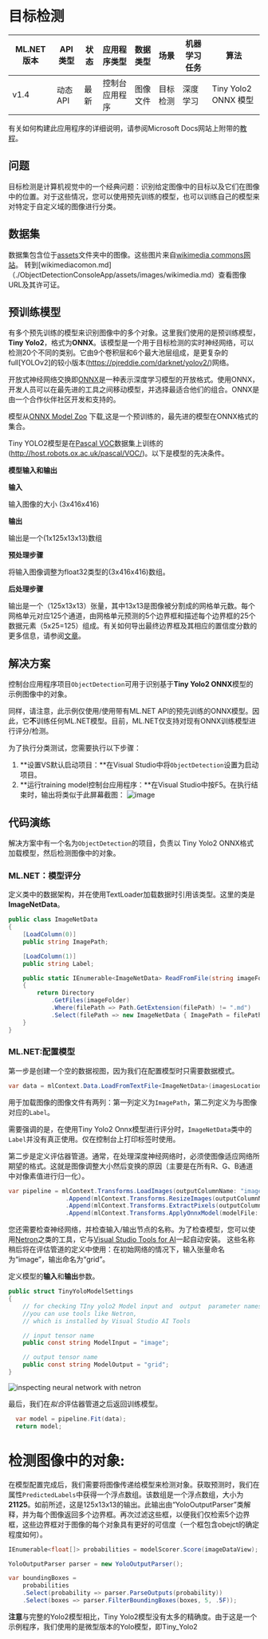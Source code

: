 # 目标检测

| ML.NET 版本 | API 类型          | 状态                        | 应用程序类型    | 数据类型 | 场景            | 机器学习任务                   | 算法                  |
|----------------|-------------------|-------------------------------|-------------|-----------|---------------------|---------------------------|-----------------------------|
| v1.4           | 动态API | 最新 | 控制台应用程序 | 图像文件 | 目标检测 | 深度学习  | Tiny Yolo2 ONNX 模型 |


有关如何构建此应用程序的详细说明，请参阅Microsoft Docs网站上附带的[教程](https://docs.microsoft.com/en-us/dotnet/machine-learning/tutorials/object-detection-onnx)。

## 问题 
目标检测是计算机视觉中的一个经典问题：识别给定图像中的目标以及它们在图像中的位置。对于这些情况，您可以使用预先训练的模型，也可以训练自己的模型来对特定于自定义域的图像进行分类。

 
## 数据集
数据集包含位于[assets](./ObjectDetectionConsoleApp/assets/images)文件夹中的图像。这些图片来自[wikimedia commons网站](https://commons.wikimedia.org/wiki/Main_Page)。 转到[wikimediacomon.md]（./ObjectDetectionConsoleApp/assets/images/wikimedia.md）查看图像URL及其许可证。

## 预训练模型
有多个预先训练的模型来识别图像中的多个对象。这里我们使用的是预训练模型，**Tiny Yolo2**，格式为**ONNX**。该模型是一个用于目标检测的实时神经网络，可以检测20个不同的类别。它由9个卷积层和6个最大池层组成，是更复杂的full[YOLOv2]的较小版本(https://pjreddie.com/darknet/yolov2/)网络。

开放式神经网络交换即[ONNX](http://onnx.ai/)是一种表示深度学习模型的开放格式。使用ONNX，开发人员可以在最先进的工具之间移动模型，并选择最适合他们的组合。ONNX是由一个合作伙伴社区开发和支持的。

模型从[ONNX Model Zoo](https://github.com/onnx/models) 下载,这是一个预训练的，最先进的模型在ONNX格式的集合。

Tiny YOLO2模型是在[Pascal VOC](http://host.robots.ox.ac.uk/pascal/VOC/)数据集上训练的(http://host.robots.ox.ac.uk/pascal/VOC/)。以下是模型的先决条件。

**模型输入和输出**

**输入**

输入图像的大小 (3x416x416)  

**输出**

输出是一个(1x125x13x13)数组   

**预处理步骤**

将输入图像调整为float32类型的(3x416x416)数组。

**后处理步骤**

输出是一个（125x13x13）张量，其中13x13是图像被分割成的网格单元数。每个网格单元对应125个通道，由网格单元预测的5个边界框和描述每个边界框的25个数据元素（5x25=125）组成。有关如何导出最终边界框及其相应的置信度分数的更多信息，请参阅[文章](http://machinethink.net/blog/object-detection-with-yolo/)。


##  解决方案
控制台应用程序项目`ObjectDetection`可用于识别基于**Tiny Yolo2 ONNX**模型的示例图像中的对象。

同样，请注意，此示例仅使用/使用带有ML.NET API的预先训练的ONNX模型。因此，它**不**训练任何ML.NET模型。目前，ML.NET仅支持对现有ONNX训练模型进行评分/检测。

为了执行分类测试，您需要执行以下步骤：

1)  **设置VS默认启动项目：**在Visual Studio中将`ObjectDetection`设置为启动项目。
2)  **运行training model控制台应用程序：**在Visual Studio中按F5。在执行结束时，输出将类似于此屏幕截图：
![image](./docs/Output/Console_output.png)


##  代码演练
解决方案中有一个名为`ObjectDetection`的项目，负责以 Tiny Yolo2 ONNX格式加载模型，然后检测图像中的对象。

### ML.NET：模型评分

定义类中的数据架构，并在使用TextLoader加载数据时引用该类型。这里的类是**ImageNetData**。

```csharp
public class ImageNetData
{
    [LoadColumn(0)]
    public string ImagePath;

    [LoadColumn(1)]
    public string Label;

    public static IEnumerable<ImageNetData> ReadFromFile(string imageFolder)
    {
        return Directory
            .GetFiles(imageFolder)
            .Where(filePath => Path.GetExtension(filePath) != ".md")
            .Select(filePath => new ImageNetData { ImagePath = filePath, Label = Path.GetFileName(filePath) });
    }
}
```

### ML.NET:配置模型

第一步是创建一个空的数据视图，因为我们在配置模型时只需要数据模式。

```csharp
var data = mlContext.Data.LoadFromTextFile<ImageNetData>(imagesLocation, hasHeader: true);
```

用于加载图像的图像文件有两列：第一列定义为`ImagePath`，第二列定义为与图像对应的`Label`。

需要强调的是，在使用Tiny Yolo2 Onnx模型进行评分时，`ImageNetData`类中的`Label`并没有真正使用。仅在控制台上打印标签时使用。

第二步是定义评估器管道。通常，在处理深度神经网络时，必须使图像适应网络所期望的格式。这就是图像调整大小然后变换的原因（主要是在所有R、G、B通道中对像素值进行归一化）。

```csharp
var pipeline = mlContext.Transforms.LoadImages(outputColumnName: "image", imageFolder: "", inputColumnName: nameof(ImageNetData.ImagePath))
                .Append(mlContext.Transforms.ResizeImages(outputColumnName: "image", imageWidth: ImageNetSettings.imageWidth, imageHeight: ImageNetSettings.imageHeight, inputColumnName: "image"))
                .Append(mlContext.Transforms.ExtractPixels(outputColumnName: "image"))
                .Append(mlContext.Transforms.ApplyOnnxModel(modelFile: modelLocation, outputColumnNames: new[] { TinyYoloModelSettings.ModelOutput }, inputColumnNames: new[] { TinyYoloModelSettings.ModelInput }));
```

您还需要检查神经网络，并检查输入/输出节点的名称。为了检查模型，您可以使用[Netron](https://github.com/lutzroeder/netron)之类的工具，它与[Visual Studio Tools for AI](https://visualstudio.microsoft.com/downloads/ai-tools-vs/)一起自动安装。 
这些名称稍后将在评估管道的定义中使用：在初始网络的情况下，输入张量命名为“image”，输出命名为“grid”。

定义模型的**输入**和**输出**参数。

```csharp
public struct TinyYoloModelSettings
{
    // for checking TIny yolo2 Model input and  output  parameter names,
    //you can use tools like Netron, 
    // which is installed by Visual Studio AI Tools

    // input tensor name
    public const string ModelInput = "image";

    // output tensor name
    public const string ModelOutput = "grid";
}
```

![inspecting neural network with netron](./docs/Netron/netron.PNG)

最后，我们在*拟合*评估器管道之后返回训练模型。

```csharp
  var model = pipeline.Fit(data);
  return model;
```


# 检测图像中的对象:

在模型配置完成后，我们需要将图像传递给模型来检测对象。获取预测时，我们在属性`PredictedLabels`中获得一个浮点数组。该数组是一个浮点数组，大小为**21125**。如前所述，这是125x13x13的输出。此输出由“YoloOutputParser”类解释，并为每个图像返回多个边界框。再次过滤这些框，以便我们仅检索5个边界框，这些边界框对于图像的每个对象具有更好的可信度（一个框包含obejct的确定程度如何）。

```csharp
IEnumerable<float[]> probabilities = modelScorer.Score(imageDataView);

YoloOutputParser parser = new YoloOutputParser();

var boundingBoxes =
    probabilities
    .Select(probability => parser.ParseOutputs(probability))
    .Select(boxes => parser.FilterBoundingBoxes(boxes, 5, .5F));
```

**注意**与完整的Yolo2模型相比，Tiny Yolo2模型没有太多的精确度。由于这是一个示例程序，我们使用的是微型版本的Yolo模型，即Tiny_Yolo2


